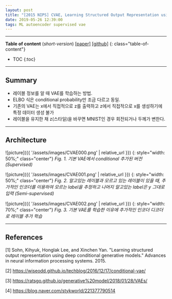 ```yaml
---
layout: post
title: "[2015 NIPS] CVAE, Learning Structured Output Representation using Deep Conditional Generative Models"
date: 2019-05-26 12:39:00
tags: ML autoencoder supervised vae
---
```


<!--more-->

---

**Table of content** (*short-version*)
[[paper]](https://papers.nips.cc/paper/5775-learning-structured-output-representation-using-deep-conditional-generative-models.pdf) [[github]](https://github.com/timbmg/VAE-CVAE-MNIST)
{: class="table-of-content"}
* TOC
{:toc}

---

## Summary

- 레이블 정보를 알 때 VAE를 학습하는 방법.
- ELBO 식은 conditional probability만 조금 다르고 동일.
- 기존의 VAE는 x에서 직접적으로 z를 출력하고 z에서 직접적으로 x를 생성하기에 특정 데이터 생성 불가
- 레이블을 유지한 채 z(스타일)을 바꾸면 MNIST인 경우 회전되거나 두께가 변한다.

---

## Architecture

![picture]({{ '/assets/images/CVAE000.png' | relative_url }})
{: style="width: 50%;" class="center"} 
*Fig. 1. 기본 VAE에서 conditional 추가된 버전 (Supervised)*


![picture]({{ '/assets/images/CVAE001.png' | relative_url }})
{: style="width: 50%;" class="center"}
*Fig. 2. 알고있는 레이블과 모르고 있는 레이블이 있을 때, 추가적인 인코더를 이용하여 모르는 label을 추정하고 나머지 알고있는 label은 y 그대로 입력 (Semi-supervised)*


![picture]({{ '/assets/images/CVAE002.png' | relative_url }})
{: style="width: 70%;" class="center"}
*Fig. 3. 기본 VAE를 학습한 이유에 추가적인 인코더 디코더로 레이블 추가 학습*

---

## References

[1] Sohn, Kihyuk, Honglak Lee, and Xinchen Yan. "Learning structured output representation using deep conditional generative models." Advances in neural information processing systems. 2015.

[2] https://wiseodd.github.io/techblog/2016/12/17/conditional-vae/

[3] https://ratsgo.github.io/generative%20model/2018/01/28/VAEs/

[4] https://blog.naver.com/stykworld/221377790514
